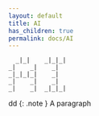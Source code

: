 ```yaml
---
layout: default
title: AI 
has_children: true
permalink: docs/AI
---
```


```text                  
  _|_|    _|_|_|  
_|    _|    _|    
_|_|_|_|    _|    
_|    _|    _|    
_|    _|  _|_|_|  
```

dd 
{: .note }
A paragraph